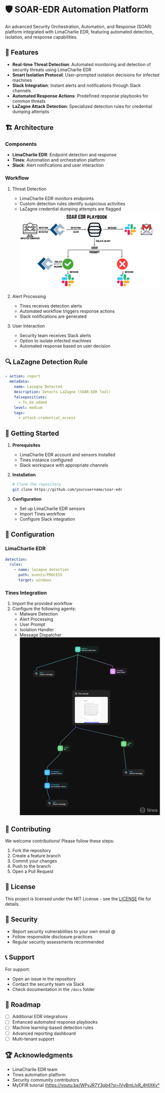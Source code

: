 # 🛡️ SOAR-EDR Automation Platform

An advanced Security Orchestration, Automation, and Response (SOAR) platform integrated with LimaCharlie EDR, featuring automated detection, isolation, and response capabilities.

## 🌟 Features

- **Real-time Threat Detection**: Automated monitoring and detection of security threats using LimaCharlie EDR
- **Smart Isolation Protocol**: User-prompted isolation decisions for infected machines
- **Slack Integration**: Instant alerts and notifications through Slack channels
- **Automated Response Actions**: Predefined response playbooks for common threats
- **LaZagne Attack Detection**: Specialized detection rules for credential dumping attempts

## 🏗️ Architecture

### Components
- **LimaCharlie EDR**: Endpoint detection and response
- **Tines**: Automation and orchestration platform
- **Slack**: Alert notifications and user interaction

### Workflow
1. Threat Detection
   - LimaCharlie EDR monitors endpoints
   - Custom detection rules identify suspicious activities
   - LaZagne credential dumping attempts are flagged
   ![workflow](Workflow.png)

2. Alert Processing
   - Tines receives detection alerts
   - Automated workflow triggers response actions
   - Slack notifications are generated

3. User Interaction
   - Security team receives Slack alerts
   - Option to isolate infected machines
   - Automated response based on user decision

## 🔍 LaZagne Detection Rule

```yaml
- action: report
  metadata:
    name: Lazagne Detected
    description: Detects LaZagne (SOAR-EDR Tool)
    falsepositives:
      - To_be_added
    level: medium
    tags:
      - attack.credential_access
```

## 🚀 Getting Started

1. **Prerequisites**
   - LimaCharlie EDR account and sensors installed
   - Tines instance configured
   - Slack workspace with appropriate channels

2. **Installation**
   ```bash
   # Clone the repository
   git clone https://github.com/yourusername/soar-edr
   ```

3. **Configuration**
   - Set up LimaCharlie EDR sensors
   - Import Tines workflow
   - Configure Slack integration

## 🔧 Configuration

### LimaCharlie EDR
```yaml
detection:
  rules:
    - name: lazagne_detection
      path: events/PROCESS
      target: windows
```

### Tines Integration
1. Import the provided workflow
2. Configure the following agents:
   - Malware Detection
   - Alert Processing
   - User Prompt
   - Isolation Handler
   - Message Dispatcher
   ![SOAREDR-storyboard](SOAREDR-storyboard.png)



## 🤝 Contributing

We welcome contributions! Please follow these steps:
1. Fork the repository
2. Create a feature branch
3. Commit your changes
4. Push to the branch
5. Open a Pull Request

## 📜 License

This project is licensed under the MIT License - see the [LICENSE](LICENSE) file for details.

## 🔐 Security

- Report security vulnerabilities to your own email @
- Follow responsible disclosure practices
- Regular security assessments recommended

## 📞 Support

For support:
- Open an issue in the repository
- Contact the security team via Slack
- Check documentation in the `/docs` folder

## 🎯 Roadmap

- [ ] Additional EDR integrations
- [ ] Enhanced automated response playbooks
- [ ] Machine learning-based detection rules
- [ ] Advanced reporting dashboard
- [ ] Multi-tenant support

## 🏆 Acknowledgments

- LimaCharlie EDR team
- Tines automation platform
- Security community contributors
- MyDFIR tutorial (https://youtu.be/WPyJR7Y3qb4?si=IVyBmLlvR_4HlXKv°
